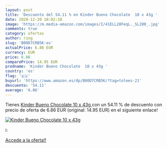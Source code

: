 ```yaml
---
layout: post
title: 'Descuento del 54.11 % en Kinder Bueno Chocolate  10 x 43g '
date: 2020-12-20 10:02:18
image: 'https://m.media-amazon.com/images/I/41ELL28FeqL._SL200_.jpg'
comments: true
category: ofertas
author: ring
slug: 'B00D7CRB5K-es'
actualPrice: 6.86 EUR
currency: EUR
price: 6.86
comparePrice: 14.95 EUR
prodname: 'Kinder Bueno Chocolate  10 x 43g '
country: 'es'
flag: '🇪🇸'
buyurl: 'https://www.amazon.es/dp/B00D7CRB5K/?tag=tolees-21'
descuento: '54.11'
average: '6.86'
---
```


Tienes [Kinder Bueno Chocolate  10 x 43g ](https://www.amazon.es/dp/B00D7CRB5K/?tag=tolees-21) con un 54.11 % de descuento con precio de oferta de 6.86 EUR (original: 14.95 EUR) en el siguiente enlace!

[![Kinder Bueno Chocolate  10 x 43g ](https://m.media-amazon.com/images/I/41ELL28FeqL._SL200_.jpg)](https://www.amazon.es/dp/B00D7CRB5K/?tag=tolees-21)

ℹ️:


[Accede a la oferta!!](https://www.amazon.es/dp/B00D7CRB5K/?tag=tolees-21)
